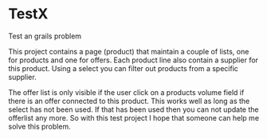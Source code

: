 # TestX
Test an grails problem

This project contains a page (product) that maintain a couple of lists, one for products and one for offers.
Each product line also contain a supplier for this product. Using a select you can filter out products from a specific supplier.

The offer list is only visible if the user click on a products volume field if there is an offer connected to this product.
This works well as long as the select has not been used. If that has been used then you can not update the offerlist any more. So with this test project I hope that someone can help me solve this problem.
